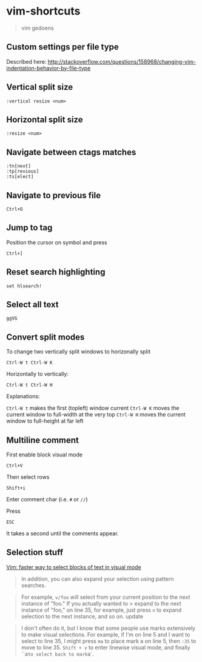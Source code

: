 # vim-shortcuts

> vim gedoens

## Custom settings per file type

Described here: http://stackoverflow.com/questions/158968/changing-vim-indentation-behavior-by-file-type

## Vertical split size

    :vertical resize <num>
    
## Horizontal split size

    :resize <num>

## Navigate between ctags matches

    :tn[next]
    :tp[revious]
    :ts[elect]
    
## Navigate to previous file

    Ctrl+O
    
## Jump to tag

Position the cursor on symbol and press

    Ctrl+]

## Reset search highlighting

    set hlsearch!

## Select all text

    ggVG
## Convert split modes

To change two vertically split windows to horizonally split

    Ctrl-W t Ctrl-W K

Horizontally to vertically:

    Ctrl-W t Ctrl-W H

Explanations:

`Ctrl-W t` makes the first (topleft) window current `Ctrl-W K` moves the current window to full-width at the very top `Ctrl-W H` moves the current window to full-height at far left


## Multiline comment

First enable block visual mode

    Ctrl+V

Then select rows

    Shift+i

Enter comment char (i.e. `#` or `//`)

Press 

    ESC

It takes a second until the comments appear.


## Selection stuff

[Vim: faster way to select blocks of text in visual mode](http://stackoverflow.com/a/7407095)
> In addition, you can also expand your selection using pattern searches.

> For example, `v/foo` will select from your current position to the next instance of "foo." If you actually wanted to > expand to the next instance of "foo," on line 35, for example, just press `n` to expand selection to the next instance, and so on.
> update

> I don't often do it, but I know that some people use marks extensively to make visual selections. For example, if I'm on line 5 and I want to select to line 35, I might press `ma` to place mark a on line 5, then `:35` to move to line 35. `Shift + v` to enter linewise visual mode, and finally ``a` to select back to mark `a`.
